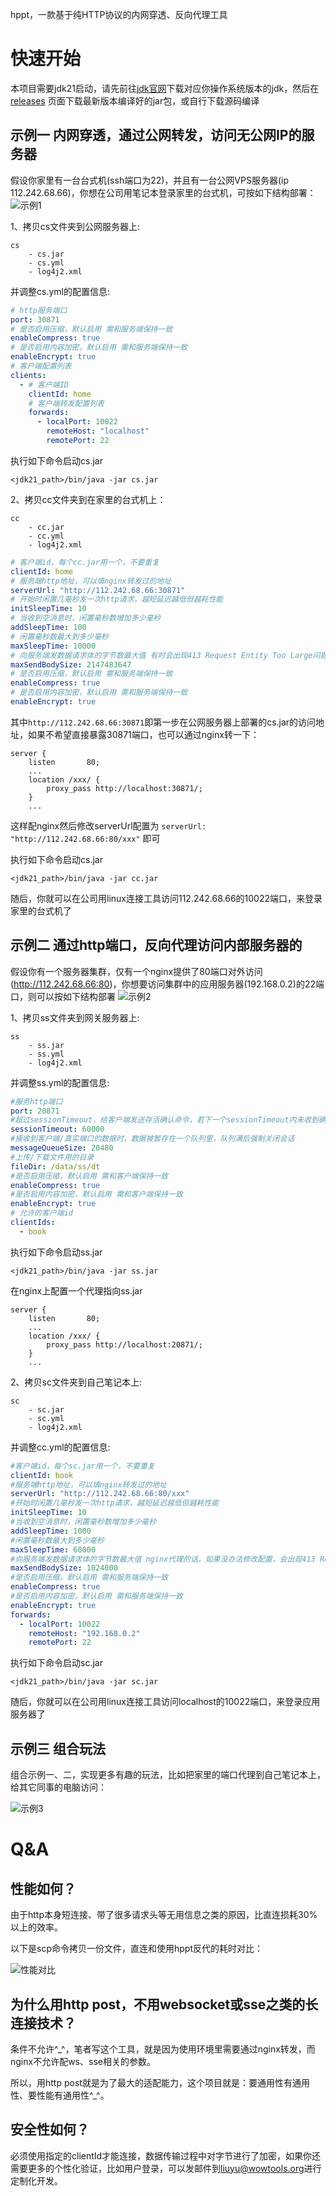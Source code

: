 hppt，一款基于纯HTTP协议的内网穿透、反向代理工具

# 快速开始

本项目需要jdk21启动，请先前往[jdk官网](https://jdk.java.net/21/)下载对应你操作系统版本的jdk，然后在[releases](releases)
页面下载最新版本编译好的jar包，或自行下载源码编译

## 示例一 内网穿透，通过公网转发，访问无公网IP的服务器

假设你家里有一台台式机(ssh端口为22)，并且有一台公网VPS服务器(ip 112.242.68.66)，你想在公司用笔记本登录家里的台式机，可按如下结构部署：
![示例1](_doc/img/1.jpg)

1、拷贝cs文件夹到公网服务器上:

```
cs
    - cs.jar
    - cs.yml
    - log4j2.xml
```

并调整cs.yml的配置信息:

```yaml
# http服务端口
port: 30871
# 是否启用压缩，默认启用 需和服务端保持一致
enableCompress: true
# 是否启用内容加密，默认启用 需和服务端保持一致
enableEncrypt: true
# 客户端配置列表
clients:
  - # 客户端ID
    clientId: home
    # 客户端转发配置列表
    forwards:
      - localPort: 10022
        remoteHost: "localhost"
        remotePort: 22
```


执行如下命令启动cs.jar

```shell
<jdk21_path>/bin/java -jar cs.jar
```

2、拷贝cc文件夹到在家里的台式机上：

```
cc
    - cc.jar
    - cc.yml
    - log4j2.xml
```

```yaml
# 客户端id，每个cc.jar用一个，不要重复
clientId: home
# 服务端http地址，可以填nginx转发过的地址
serverUrl: "http://112.242.68.66:30871"
# 开始时闲置几毫秒发一次http请求，越短延迟越低但越耗性能
initSleepTime: 10
# 当收到空消息时，闲置毫秒数增加多少毫秒
addSleepTime: 100
# 闲置毫秒数最大到多少毫秒
maxSleepTime: 10000
# 向服务端发数据请求体的字节数最大值 有时会出现413 Request Entity Too Large问题，没办法改nginx的话就用这个值限制
maxSendBodySize: 2147483647
# 是否启用压缩，默认启用 需和服务端保持一致
enableCompress: true
# 是否启用内容加密，默认启用 需和服务端保持一致
enableEncrypt: true

```
其中`http://112.242.68.66:30871`即第一步在公网服务器上部署的cs.jar的访问地址，如果不希望直接暴露30871端口，也可以通过nginx转一下：

```
server {
    listen       80;
    ...
    location /xxx/ {
        proxy_pass http://localhost:30871/;
    }
    ...
```
这样配nginx然后修改serverUrl配置为 `serverUrl: "http://112.242.68.66:80/xxx"` 即可

执行如下命令启动cs.jar

```shell
<jdk21_path>/bin/java -jar cc.jar
```

随后，你就可以在公司用linux连接工具访问112.242.68.66的10022端口，来登录家里的台式机了

## 示例二 通过http端口，反向代理访问内部服务器的
假设你有一个服务器集群，仅有一个nginx提供了80端口对外访问(http://112.242.68.66:80)，你想要访问集群中的应用服务器(192.168.0.2)的22端口，则可以按如下结构部署
![示例2](_doc/img/2.jpg)

1、拷贝ss文件夹到网关服务器上:

```
ss
    - ss.jar
    - ss.yml
    - log4j2.xml
```

并调整ss.yml的配置信息:

```yaml
#服务http端口
port: 20871
#超过sessionTimeout，给客户端发送存活确认命令，若下一个sessionTimeout内未收到确认，则强制关闭服务
sessionTimeout: 60000
#接收到客户端/真实端口的数据时，数据被暂存在一个队列里，队列满后强制关闭会话
messageQueueSize: 20480
#上传/下载文件用的目录
fileDir: /data/ss/dt
#是否启用压缩，默认启用 需和客户端保持一致
enableCompress: true
#是否启用内容加密，默认启用 需和客户端保持一致
enableEncrypt: true
# 允许的客户端id
clientIds:
  - book

```


执行如下命令启动ss.jar

```shell
<jdk21_path>/bin/java -jar ss.jar
```

在nginx上配置一个代理指向ss.jar
```
server {
    listen       80;
    ...
    location /xxx/ {
        proxy_pass http://localhost:20871/;
    }
    ...
```

2、拷贝sc文件夹到自己笔记本上:

```
sc
    - sc.jar
    - sc.yml
    - log4j2.xml
```

并调整cc.yml的配置信息:

```yaml
#客户端id，每个sc.jar用一个，不要重复
clientId: book
#服务端http地址，可以填nginx转发过的地址
serverUrl: "http://112.242.68.66:80/xxx"
#开始时闲置几毫秒发一次http请求，越短延迟越低但越耗性能
initSleepTime: 10
#当收到空消息时，闲置毫秒数增加多少毫秒
addSleepTime: 1000
#闲置毫秒数最大到多少毫秒
maxSleepTime: 60000
#向服务端发数据请求体的字节数最大值 nginx代理的话，如果没办法修改配置，会出现413 Request Entity Too Large问题，没办法改nginx的话就用这个值限制
maxSendBodySize: 1024000
#是否启用压缩，默认启用 需和服务端保持一致
enableCompress: true
#是否启用内容加密，默认启用 需和服务端保持一致
enableEncrypt: true
forwards:
  - localPort: 10022
    remoteHost: "192.168.0.2"
    remotePort: 22

```


执行如下命令启动sc.jar

```shell
<jdk21_path>/bin/java -jar sc.jar
```

随后，你就可以在公司用linux连接工具访问localhost的10022端口，来登录应用服务器了


## 示例三 组合玩法
组合示例一、二，实现更多有趣的玩法，比如把家里的端口代理到自己笔记本上，给其它同事的电脑访问：

![示例3](_doc/img/3.jpg)


# Q&A
## 性能如何？
由于http本身短连接、带了很多请求头等无用信息之类的原因，比直连损耗30%以上的效率。

以下是scp命令拷贝一份文件，直连和使用hppt反代的耗时对比：

![性能对比](_doc/img/4.jpg)

## 为什么用http post，不用websocket或sse之类的长连接技术？
条件不允许^_^，笔者写这个工具，就是因为使用环境里需要通过nginx转发，而nginx不允许配ws、sse相关的参数。

所以，用http post就是为了最大的适配能力，这个项目就是：要通用性有通用性、要性能有通用性^_^。

## 安全性如何？
必须使用指定的clientId才能连接，数据传输过程中对字节进行了加密，如果你还需要更多的个性化验证，比如用户登录，可以发邮件到[liuyu@wowtools.org](liuyu@wowtools.org)进行定制化开发。

